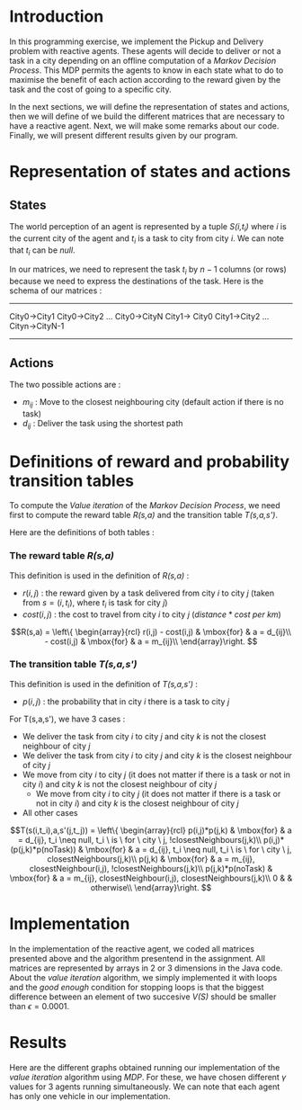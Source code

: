 # Introduction

In this programming exercise, we implement the Pickup and Delivery problem with reactive agents. These agents will decide to deliver or not a task in a city depending on an offline computation of a *Markov Decision Process*. This MDP permits the agents to know in each state what to do to maximise the benefit of each action according to the reward given by the task and the cost of going to a specific city.

In the next sections, we will define the representation of states and actions, then we will define of we build the different matrices that are necessary to have a reactive agent. Next, we will make some remarks about our code. Finally, we will present different results given by our program.

# Representation of states and actions

## States

The world perception of an agent is represented by a tuple *S(i,$t_i$)* where *i* is the current city of the agent and $t_i$ is a task to city from city *i*. We can note that $t_i$ can be *null*.

In our matrices, we need to represent the task $t_i$ by $n-1$ columns (or rows) because we need to express the destinations of the task. Here is the schema of our matrices :

----------------------------------------------------------------------------------------
City0$\rightarrow$City1 City0$\rightarrow$City2 ... City0$\rightarrow$CityN City1$\rightarrow$ City0 City1$\rightarrow$City2 ... Cityn$\rightarrow$CityN-1
-------------- ------------ --- ------------ ------------- ------------ --- ------------

## Actions
The two possible actions are :

- $m_{ij}$ : Move to the closest neighbouring city (default action if there is no task)
- $d_{ij}$ : Deliver the task using the shortest path

# Definitions of reward and probability transition tables

To compute the *Value iteration* of the *Markov Decision Process*, we need first to compute the reward table *R(s,a)* and the transition table *T(s,a,s')*.

Here are the definitions of both tables :

### The reward table *R(s,a)*

This definition is used in the definition of *R(s,a)* :

- $r(i,j)$ : the reward given by a task delivered from city *i* to city *j* (taken from $s=(i,t_i)$, where $t_i$ is task for city *j*)
- $cost(i,j)$ : the cost to travel from city *i* to city *j* ($distance * cost \ per \ km$)


$$R(s,a) =
\left\{
  \begin{array}{rcl}
    r(i,j) - cost(i,j) & \mbox{for} & a = d_{ij}\\
    - cost(i,j) & \mbox{for} & a = m_{ij}\\
  \end{array}\right.
$$

### The transition table *T(s,a,s')*

This definition is used in the definition of *T(s,a,s')* :

- $p(i,j)$ : the probability that in city *i* there is a task to city *j*

For T(s,a,s'), we have 3 cases :

- We deliver the task from city *i* to city *j* and city *k* is not the closest neighbour of city *j*
- We deliver the task from city *i* to city *j* and city *k* is the closest neighbour of city *j*
- We move from city *i* to city *j* (it does not matter if there is a task or not in city *i*) and city *k* is not the closest neighbour of city *j*
  - We move from city *i* to city *j* (it does not matter if there is a task or not in city *i*) and city *k* is the closest neighbour of city *j*
- All other cases


$$T(s(i,t_i),a,s'(j,t_j)) =
\left\{
  \begin{array}{rcl}
    p(i,j)*p(j,k) & \mbox{for} & a = d_{ij}, t_i \neq null, t_i \ is \ for \ city \ j, !closestNeighbours(j,k)\\
    p(i,j)*(p(j,k)*p(noTask)) & \mbox{for} & a = d_{ij}, t_i \neq null, t_i \ is \ for \ city \ j, closestNeighbours(j,k)\\
    p(j,k) & \mbox{for} & a = m_{ij}, closestNeighbour(i,j), !closestNeighbours(j,k)\\
    p(j,k)*p(noTask) & \mbox{for} & a = m_{ij}, closestNeighbour(i,j), closestNeighbours(j,k)\\
    0 & & otherwise\\
  \end{array}\right.
$$

# Implementation

In the implementation of the reactive agent, we coded all matrices presented above and the algorithm presentend in the assignment. All matrices are represented by arrays in 2 or 3 dimensions in the Java code. About the *value iteration* algorithm, we simply implemented it with loops and the *good enough* condition for stopping loops is that the biggest difference between an element of two succesive *V(S)* should be smaller than $\epsilon=0.0001$.

# Results
Here are the different graphs obtained running our implementation of the *value iteration* algorithm using *MDP*. For these, we have chosen different $\gamma$ values for 3 agents running simultaneously. We can note that each agent has only one vehicle in our implementation.
